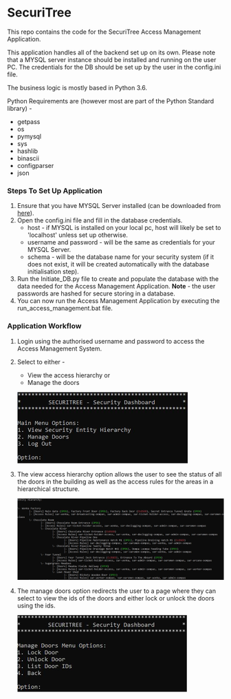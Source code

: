 # SecuriTree
This repo contains the code for the SecuriTree Access Management Application.

This application handles all of the backend set up on its own. 
Please note that a MYSQL server instance should be installed and running on the user PC. 
The credentials for the DB should be set up by the user in the config.ini file.

The business logic is mostly based in Python 3.6.

Python Requirements are (however most are part of the Python Standard library) -
* getpass
* os
* pymysql
* sys
* hashlib
* binascii
* configparser
* json

### Steps To Set Up Application
1. Ensure that you have MYSQL Server installed (can be downloaded from [here](https://dev.mysql.com/downloads/)).
2. Open the config.ini file and fill in the database credentials. 
    * host - if MYSQL is installed on your local pc, host will likely be set to 'localhost' unless set up otherwise.
    * username and password - will be the same as credentials for your MYSQL Server.
    * schema - will be the database name for your security system (if it does not exist, it will be created automatically with the database initialisation step).
3. Run the Initiate_DB.py file to create and populate the database with the data needed for the Access Management Application. **Note** -  the user passwords are hashed for secure storing in a database.
4. You can now run the Access Management Application by executing the run_access_management.bat file.

### Application Workflow
1. Login using the authorised username and password to access the Access Management System.
2. Select to either - 
    * View the access hierarchy or
    * Manage the doors
    
    ![main menu](https://github.com/duplesJuan/SecuriTree/blob/master/Images/main_menu.jpg?raw=true)
3. The view access hierarchy option allows the user to see the status of all the doors in the building as well as the access rules for the areas in a hierarchical structure.

    ![hierarchy](https://github.com/duplesJuan/SecuriTree/blob/master/Images/hierarchy.jpg?raw=true)
4. The manage doors option redirects the user to a page where they can select to view the ids of the doors and either lock or unlock the doors using the ids.
    
    ![manage_doors](https://github.com/duplesJuan/SecuriTree/blob/master/Images/manage_doors.jpg?raw=true)